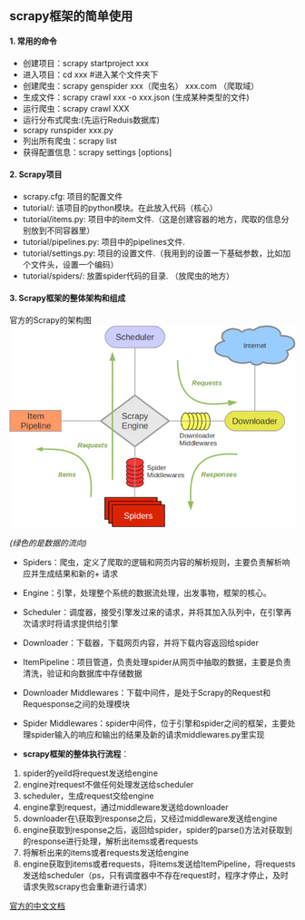 ## scrapy框架的简单使用

#### 1. **常用的命令**
+ 创建项目：scrapy startproject xxx
+ 进入项目：cd xxx #进入某个文件夹下
+ 创建爬虫：scrapy genspider xxx（爬虫名） xxx.com （爬取域）
+ 生成文件：scrapy crawl xxx -o xxx.json (生成某种类型的文件)
+ 运行爬虫：scrapy crawl XXX
+ 运行分布式爬虫:(先运行Reduis数据库)
+ scrapy runspider xxx.py
+ 列出所有爬虫：scrapy list
+ 获得配置信息：scrapy settings [options]

#### 2. **Scrapy项目**
+ scrapy.cfg: 项目的配置文件
+ tutorial/: 该项目的python模块。在此放入代码（核心）
+ tutorial/items.py: 项目中的item文件.（这是创建容器的地方，爬取的信息分别放到不同容器里）
+ tutorial/pipelines.py: 项目中的pipelines文件.
+ tutorial/settings.py: 项目的设置文件.（我用到的设置一下基础参数，比如加个文件头，设置一个编码）
+ tutorial/spiders/: 放置spider代码的目录. （放爬虫的地方）

#### 3. Scrapy框架的整体架构和组成

官方的Scrapy的架构图 
![](.\图片\Scrapy的架构图.webp)

*(绿色的是数据的流向)*
+ Spiders：爬虫，定义了爬取的逻辑和网页内容的解析规则，主要负责解析响应并生成结果和新的+ 请求
+ Engine：引擎，处理整个系统的数据流处理，出发事物，框架的核心。
+ Scheduler：调度器，接受引擎发过来的请求，并将其加入队列中，在引擎再次请求时将请求提供给引擎
+ Downloader：下载器，下载网页内容，并将下载内容返回给spider
+ ItemPipeline：项目管道，负责处理spider从网页中抽取的数据，主要是负责清洗，验证和向数据库中存储数据
+ Downloader Middlewares：下载中间件，是处于Scrapy的Request和Requesponse之间的处理模块
+ Spider Middlewares：spider中间件，位于引擎和spider之间的框架，主要处理spider输入的响应和输出的结果及新的请求middlewares.py里实现


+ **scrapy框架的整体执行流程**：
1. spider的yeild将request发送给engine
2. engine对request不做任何处理发送给scheduler
3. scheduler，生成request交给engine
4. engine拿到request，通过middleware发送给downloader
5. downloader在\获取到response之后，又经过middleware发送给engine
6. engine获取到response之后，返回给spider，spider的parse()方法对获取到的response进行处理，解析出items或者requests
7. 将解析出来的items或者requests发送给engine
8. engine获取到items或者requests，将items发送给ItemPipeline，将requests发送给scheduler（ps，只有调度器中不存在request时，程序才停止，及时请求失败scrapy也会重新进行请求）

[官方的中文文档](https://scrapy-chs.readthedocs.io/zh_CN/0.24/intro/overview.html)